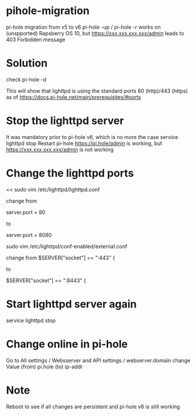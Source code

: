 # pihole-migration
pi-hole migration from v5 to v6
pi-hole -up / pi-hole -r works on (unspported) Rapsberry OS 10, but 
https://xxx.xxx.xxx.xxx/admin leads to 403 Forbidden message

# Solution
check pi-hole -d

This will show that lighttpd is using the standard ports 80 (http)/443 (https) as of 
https://docs.pi-hole.net/main/prerequisites/#ports

# Stop the lighttpd server
It was mandatory prior to pi-hole v6, which is no more the case
service lighttpd stop
Restart pi-hole
https://pi.hole/admin is working, but https://xxx.xxx.xxx.xxx/admin is not working

# Change the lighttpd ports
<<
sudo vim /etc/lighttpd/lighttpd.conf 

change from

server.port = 80 

to 

server.port = 8080

sudo vim /etc/lighttpd/conf-enabled/external.conf

change from 
$SERVER["socket"] == ":443" {

to

$SERVER["socket"] == ":8443" {
>>

# Start lighttpd server again
service lighttpd stop

# Change online in pi-hole 
Go to All settings / Websserver and API settings / webserver.domain
change Value (from) pi.hole (to) ip-addr

# Note
Reboot to see if all changes are persistent and pi-hole v6 is still working
